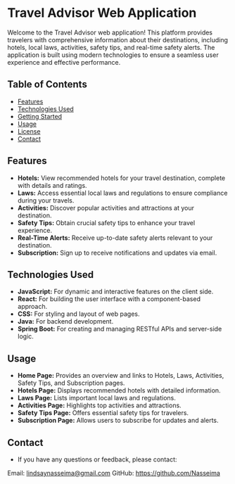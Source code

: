 # Travel Advisor Web Application

Welcome to the Travel Advisor web application! This platform provides travelers with comprehensive information about their destinations, including hotels, local laws, activities, safety tips, and real-time safety alerts. The application is built using modern technologies to ensure a seamless user experience and effective performance.

## Table of Contents

- [Features](#features)
- [Technologies Used](#technologies-used)
- [Getting Started](#getting-started)
- [Usage](#usage)
- [License](#license)
- [Contact](#contact)

## Features

- **Hotels:** View recommended hotels for your travel destination, complete with details and ratings.
- **Laws:** Access essential local laws and regulations to ensure compliance during your travels.
- **Activities:** Discover popular activities and attractions at your destination.
- **Safety Tips:** Obtain crucial safety tips to enhance your travel experience.
- **Real-Time Alerts:** Receive up-to-date safety alerts relevant to your destination.
- **Subscription:** Sign up to receive notifications and updates via email.

## Technologies Used

- **JavaScript:** For dynamic and interactive features on the client side.
- **React:** For building the user interface with a component-based approach.
- **CSS:** For styling and layout of web pages.
- **Java:** For backend development.
- **Spring Boot:** For creating and managing RESTful APIs and server-side logic.

## Usage
- **Home Page:** Provides an overview and links to Hotels, Laws, Activities, Safety Tips, and Subscription pages.
- **Hotels Page:** Displays recommended hotels with detailed information.
- **Laws Page:** Lists important local laws and regulations.
- **Activities Page:** Highlights top activities and attractions.
- **Safety Tips Page:** Offers essential safety tips for travelers.
- **Subscription Page:** Allows users to subscribe for updates and alerts.

## Contact
- If you have any questions or feedback, please contact:

Email: lindsaynasseima@gmail.com
GitHub: https://github.com/Nasseima
